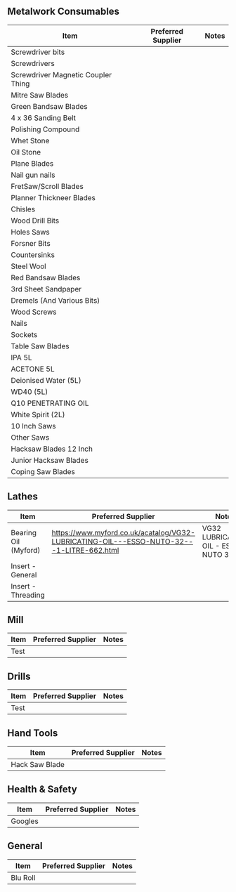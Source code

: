 ## Metalwork Consumables

| Item                               | Preferred Supplier | Notes |
|------------------------------------|--------------------|-------|
| Screwdriver bits                   |                    |       |
| Screwdrivers                       |                    |       |
| Screwdriver Magnetic Coupler Thing |                    |       |
| Mitre Saw Blades                   |                    |       |
| Green Bandsaw Blades               |                    |       |
| 4 x 36 Sanding Belt                |                    |       |
| Polishing Compound                 |                    |       |
| Whet Stone                         |                    |       |
| Oil Stone                          |                    |       |
| Plane Blades                       |                    |       |
| Nail gun nails                     |                    |       |
| FretSaw/Scroll Blades              |                    |       |
| Planner Thickneer Blades           |                    |       |
| Chisles                            |                    |       |
| Wood Drill Bits                    |                    |       |
| Holes Saws                         |                    |       |
| Forsner Bits                       |                    |       |
| Countersinks                       |                    |       |
| Steel Wool                         |                    |       |
| Red Bandsaw Blades                 |                    |       |
| 3rd Sheet Sandpaper                |                    |       |
| Dremels (And Various Bits)         |                    |       |
| Wood Screws                        |                    |       |
| Nails                              |                    |       |
| Sockets                            |                    |       |
| Table Saw Blades                   |                    |       |
| IPA 5L                             |                    |       |
| ACETONE 5L                         |                    |       |
| Deionised Water (5L)               |                    |       |
| WD40 (5L)                          |                    |       |
| Q10 PENETRATING OIL                |                    |       |
| White Spirit (2L)                  |                    |       |
| 10 Inch Saws                       |                    |       |
| Other Saws                         |                    |       |
| Hacksaw Blades 12 Inch             |                    |       |
| Junior Hacksaw Blades              |                    |       |
| Coping Saw Blades                  |                    |       |

## Lathes

| Item                               | Preferred Supplier | Notes |
|------------------------------------|--------------------|-------|
| Bearing Oil (Myford)               | https://www.myford.co.uk/acatalog/VG32-LUBRICATING-OIL---ESSO-NUTO-32---1-LITRE-662.html | VG32 LUBRICATING OIL - ESSO NUTO 32 |
| Insert - General                   |                    |       |
| Insert - Threading                 |                    |       |

## Mill

| Item                               | Preferred Supplier | Notes |
|------------------------------------|--------------------|-------|
| Test                               |                    |       |

## Drills

| Item                               | Preferred Supplier | Notes |
|------------------------------------|--------------------|-------|
| Test                               |                    |       |

## Hand Tools

| Item                               | Preferred Supplier | Notes |
|------------------------------------|--------------------|-------|
| Hack Saw Blade                     |                    |       |

## Health & Safety

| Item                               | Preferred Supplier | Notes |
|------------------------------------|--------------------|-------|
| Googles                            |                    |       |

## General 

| Item                               | Preferred Supplier | Notes |
|------------------------------------|--------------------|-------|
| Blu Roll                          |                    |       |

